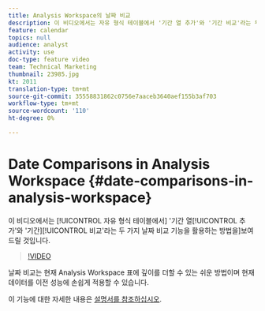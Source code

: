 ```yaml
---
title: Analysis Workspace의 날짜 비교
description: 이 비디오에서는 자유 형식 테이블에서 '기간 열 추가'와 '기간 비교'라는 두 가지 날짜 비교 기능을 활용하는 방법을 소개합니다.
feature: calendar
topics: null
audience: analyst
activity: use
doc-type: feature video
team: Technical Marketing
thumbnail: 23985.jpg
kt: 2011
translation-type: tm+mt
source-git-commit: 35558831862c0756e7aaceb3640aef155b3af703
workflow-type: tm+mt
source-wordcount: '110'
ht-degree: 0%

---
```



# Date Comparisons in Analysis Workspace {#date-comparisons-in-analysis-workspace}

이 비디오에서는 [!UICONTROL 자유 형식 테이블에서] &#39;기간 열[!UICONTROL 추가&#39;와 &#39;기간][!UICONTROL 비교&#39;라는 두 가지 날짜 비교 기능을 활용하는 방법을]보여 드릴 것입니다.

>[!VIDEO](https://video.tv.adobe.com/v/23985/?quality=12)

날짜 비교는 현재 Analysis Workspace 표에 깊이를 더할 수 있는 쉬운 방법이며 현재 데이터를 이전 성능에 손쉽게 적용할 수 있습니다.

이 기능에 대한 자세한 내용은 [설명서를 참조하십시오](https://marketing.adobe.com/resources/help/en_US/analytics/analysis-workspace/time_comparison.html).

